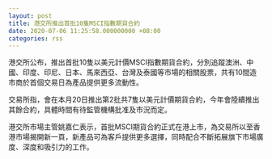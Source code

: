 ```yaml
---
layout: post
title: 港交所推出首批10隻MSCI指數期貨合約
date: 2020-07-06 11:25:58.000000000 +08:00
categories: rss
---
```


港交所公布，推出首批10隻以美元計價MSCI指數期貨合約，分別追蹤澳洲、中國、印度、印尼、日本、馬來西亞、台灣及泰國等市場的相關股票，共有10間造市商於首個交易日為產品提供更多流動性。

交易所指，會在本月20日推出第2批共7隻以美元計價期貨合約，今年會陸續推出其餘合約，具體時間有待監管機構批准及市況而定。

港交所市場主管姚嘉仁表示，首批MSCI期貨合約正式在港上市，為交易所以至香港市場揭開新一頁，新產品可為客戶提供更多選擇，同時配合不斷拓展旗下市場廣度、深度和吸引力的工作。
